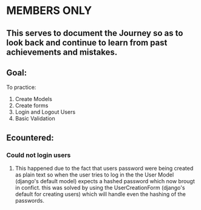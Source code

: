 # MEMBERS ONLY

## This serves to document the Journey so as to look back and continue to learn from past achievements and mistakes.

## Goal:
To practice:
1. Create Models
2. Create forms
3. Login and Logout Users
4. Basic Validation


## Ecountered:
### Could not login users
1. This happened due to the fact that users password were being created as plain text so when the user tries to log in the the User Model (django's default model) expects a hashed password which now brougt in confict. this was solved by using the UserCreationForm (django's default for creating users) which will handle even the hashing of the passwords.
